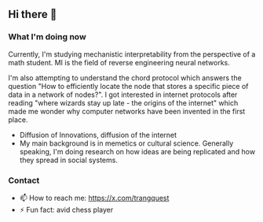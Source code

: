 ## Hi there 👋

### What I'm doing now

Currently, I'm studying mechanistic interpretability from the perspective of a math student. MI is the field of reverse engineering neural networks.

I'm also attempting to understand the chord protocol which answers the question "How to efficiently locate the node that stores a specific piece of data in a network of nodes?". I got interested in internet protocols after reading "where wizards stay up late - the origins of the internet" which made me wonder why computer networks have been invented in the first place.
- Diffusion of Innovations, diffusion of the internet
- My main background is in memetics or cultural science. Generally speaking, I'm doing research on how ideas are being replicated and how they spread in social systems.

### Contact

- 📫 How to reach me: https://x.com/trangquest
- ⚡ Fun fact: avid chess player

